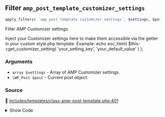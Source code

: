 ## Filter `amp_post_template_customizer_settings`

```php
apply_filters( 'amp_post_template_customizer_settings', $settings, $post );
```

Filter AMP Customizer settings.

Inject your Customizer settings here to make them accessible via the getter in your custom style.php template.
 Example:
     echo esc_html( $this-&gt;get_customizer_setting( &#039;your_setting_key&#039;, &#039;your_default_value&#039; ) );

### Arguments

* `array $settings` - Array of AMP Customizer settings.
* `\WP_Post $post` - Current post object.

### Source

:link: [includes/templates/class-amp-post-template.php:401](../../includes/templates/class-amp-post-template.php#L401)

<details>
<summary>Show Code</summary>

```php
$this->add_data_by_key( 'customizer_settings', apply_filters( 'amp_post_template_customizer_settings', $settings, $this->post ) );
```

</details>
